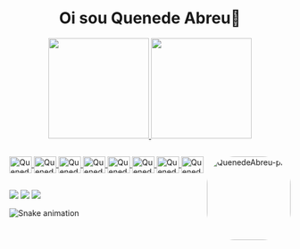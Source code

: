 <div align="center" >
  
<h1>Oi sou Quenede Abreu👋</h1>
</div>

<div align="center">
  <a href="https://github.com/quenedeabreu">
  <img height="180em" src="https://github-readme-stats-sigma-five.vercel.app/api?username=quenedeabreu&show_icons=true&theme=dark&title_color=42C920&border_color=42C920&include_all_commits=true&count_private=true"/>
  <img height="180em" src="https://github-readme-stats-sigma-five.vercel.app/api/top-langs/?username=quenedeabreu&layout=compact&langs_count=7&theme=dark&title_color=42C920&border_color=42C920"/>
</div>

  ##
     
<div style="display: inline_block">
  
  <img align="center" alt="QuenedeAbreu-HTML" height="30" width="40" src="https://user-images.githubusercontent.com/39633455/175752918-850984d8-7fd2-495c-84d0-39f8612cab0b.svg">
 <img align="center" alt="QuenedeAbreu-CSS" height="30" width="40" src="https://user-images.githubusercontent.com/39633455/175753064-c6d4e0b3-8148-4afb-8e82-7ed22365117d.svg">
 <img align="center" alt="QuenedeAbreu-JS" height="30" width="40" src="https://user-images.githubusercontent.com/39633455/175753251-35cf1280-3860-413d-9eec-ac50be8ed3be.svg">
 <img align="center" alt="QuenedeAbreu-JS" height="30" width="40" src="https://user-images.githubusercontent.com/39633455/175753316-d0cbe131-3b3c-4adf-a620-28a373d67669.svg">
 <img align="center" alt="QuenedeAbreu-React" height="30" width="40" src="https://user-images.githubusercontent.com/39633455/175752827-e636dee3-583f-4379-aec5-2e3135f831bf.svg">
  <img align="center" alt="QuenedeAbreu-NodeJs" height="30" width="40" src="https://user-images.githubusercontent.com/39633455/175753401-4528c2bf-4120-4314-a263-3e5bd86d0919.svg">
  <img align="center" alt="QuenedeAbreu-Docker" height="30" width="40" src="https://user-images.githubusercontent.com/39633455/175755241-b45bc791-843c-4d4b-b823-61060c931240.svg">
  <img align="center" alt="QuenedeAbreu-Git" height="30" width="40" src="https://user-images.githubusercontent.com/39633455/175755261-feb75198-0aed-4754-acf0-b1e6bd7d206e.svg">
   <img align="right" alt="QuenedeAbreu-pic" height="150" style="border-radius:50px;" src="https://i.giphy.com/media/gh0RRgkTXedvF0pDc0/giphy.webp">
</div>
  
  ##
  
  <div> 
  <a href="https://www.linkedin.com/in/quenede-abreu-928693203/" target="_blank"><img src="https://img.shields.io/badge/LinkedIn-0077B5?style=for-the-badge&logo=linkedin&logoColor=white" target="_blank"></a>
    <a href="https://www.facebook.com/quenede.abreu" target="_blank"><img src="https://img.shields.io/badge/Facebook-1877F2?style=for-the-badge&logo=facebook&logoColor=white" target="_blank"></a>
 <a href = "mailto:quenede.in@gmail.com"><img src="https://img.shields.io/badge/-Gmail-%23333?style=for-the-badge&logo=gmail&logoColor=white" target="_blank"></a>
    
  ![Snake animation](https://github.com/quenedeabreu/quenedeabreu/blob/output/github-contribution-grid-snake.svg)
  
</div>
  
